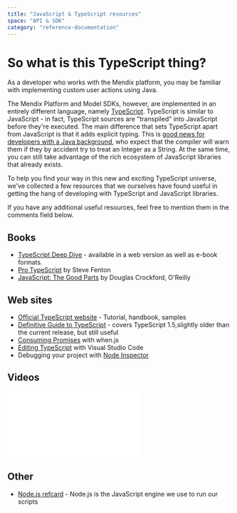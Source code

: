 ```yaml
---
title: "JavaScript & TypeScript resources"
space: "API & SDK"
category: "reference-documentation"
---
```

# So what is this TypeScript thing?

As a developer who works with the Mendix platform, you may be familiar with implementing custom user actions using Java.

The Mendix Platform and Model SDKs, however, are implemented in an entirely different language, namely [TypeScript](http://www.typescriptlang.org/). TypeScript is similar to JavaScript - in fact, TypeScript sources are "transpiled" into JavaScript before they're executed. The main difference that sets TypeScript apart from JavaScript is that it adds explicit typing. This is [good news for developers with a Java background](http://blog.pikodat.com/2015/07/24/why-java-developers-might-love-typescript/), who expect that the compiler will warn them if they by accident try to treat an Integer as a String. At the same time, you can still take advantage of the rich ecosystem of JavaScript libraries that already exists.

To help you find your way in this new and exciting TypeScript universe, we've collected a few resources that we ourselves have found useful in getting the hang of developing with TypeScript and JavaScript libraries.

If you have any additional useful resources, feel free to mention them in the comments field below.

## Books

*   [TypeScript Deep Dive](https://basarat.gitbooks.io/typescript/content/index.html) - available in a web version as well as e-book formats.
*   [Pro TypeScript](https://www.stevefenton.co.uk/publications/pro-typescript/) by Steve Fenton
*   [JavaScript: The Good Parts](http://shop.oreilly.com/product/9780596517748.do) by Douglas Crockford, O'Reilly

## Web sites

*   [Official TypeScript website](http://www.typescriptlang.org/Handbook) - Tutorial, handbook, samples
*   [Definitive Guide to TypeScript](https://www.sitepen.com/blog/2013/12/31/definitive-guide-to-typescript/) - covers TypeScript 1.5,slightly older than the current release, but still useful
*   [Consuming Promises](http://know.cujojs.com/tutorials/promises/consuming-promises) with when.js
*   [Editing TypeScript](https://code.visualstudio.com/docs/languages/typescript) with Visual Studio Code
*   Debugging your project with [Node Inspector](https://www.npmjs.com/package/node-inspector)

## Videos

<iframe class="youtube-player" type="text/html" src="//www.youtube.com/embed/h7NLi2w8ytg?wmode=opaque" frameborder="0"></iframe>

## Other

*   [Node.js refcard](https://dzone.com/refcardz/nodejs) - Node.js is the JavaScript engine we use to run our scripts
